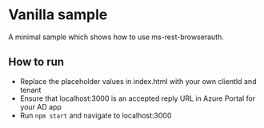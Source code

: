 # Vanilla sample

A minimal sample which shows how to use ms-rest-browserauth.

## How to run

- Replace the placeholder values in index.html with your own clientId and tenant
- Ensure that localhost:3000 is an accepted reply URL in Azure Portal for your AD app
- Run `npm start` and navigate to localhost:3000
